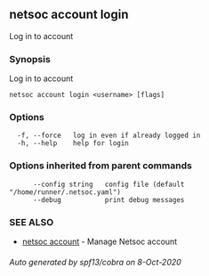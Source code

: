 ## netsoc account login

Log in to account

### Synopsis

Log in to account

```
netsoc account login <username> [flags]
```

### Options

```
  -f, --force   log in even if already logged in
  -h, --help    help for login
```

### Options inherited from parent commands

```
      --config string   config file (default "/home/runner/.netsoc.yaml")
      --debug           print debug messages
```

### SEE ALSO

* [netsoc account](netsoc_account.md)	 - Manage Netsoc account

###### Auto generated by spf13/cobra on 8-Oct-2020
